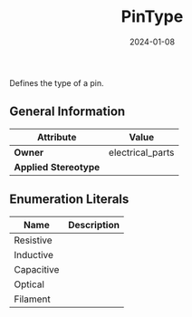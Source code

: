 ﻿---
title: PinType
toc: false
type: specs
date: "2024-01-08"
draft: false
specification: VEC
version: 2.1.0
documentType: "Recommendation"
elementType: Class
classes:
  - PinType
menu_name: vec-2.1.0
---
<p> Defines the type of a pin.      </p>

## General Information

| Attribute               | Value |
|-------------------------|-------|
| **Owner**               | electrical_parts |
| **Applied Stereotype**  |   |

## Enumeration Literals
| Name          | **Description** |
|---------------|-----------------|
| Resistive |  |
| Inductive |  |
| Capacitive |  |
| Optical |  |
| Filament |  |
